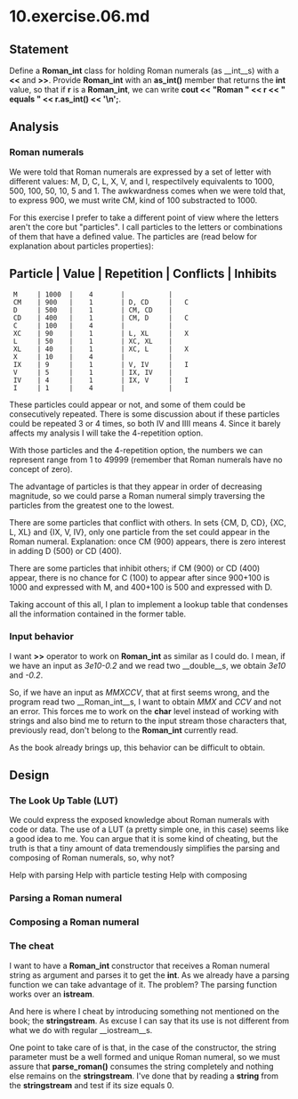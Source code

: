 # 10.exercise.06.md

## Statement

Define a __Roman\_int__ class for holding Roman numerals (as __int__s) with a
__<<__ and __>>__. Provide __Roman\_int__ with an __as\_int()__ member that
returns the __int__ value, so that if __r__ is a __Roman\_int__, we can write
__cout << "Roman " << r << " equals " << r.as\_int() << '\n';__.

## Analysis

### Roman numerals

We were told that Roman numerals are expressed by a set of letter with
different values: M, D, C, L, X, V, and I, respectilvely equivalents to 1000,
500, 100, 50, 10, 5 and 1. The awkwardness comes when we were told that, to
express 900, we must write CM, kind of 100 substracted to 1000.

For this exercise I prefer to take a different point of view where the letters
aren't the core but "particles". I call particles to the letters or
combinations of them that have a defined value. The particles are (read below
for explanation about particles properties):

  Particle | Value | Repetition | Conflicts | Inhibits
  ----------------------------------------------------
     M     | 1000  |    4       |           |
     CM    | 900   |    1       | D, CD     |   C
     D     | 500   |    1       | CM, CD    |
     CD    | 400   |    1       | CM, D     |   C
     C     | 100   |    4       |           |
     XC    | 90    |    1       | L, XL     |   X
     L     | 50    |    1       | XC, XL    |
     XL    | 40    |    1       | XC, L     |   X
     X     | 10    |    4       |           |
     IX    | 9     |    1       | V, IV     |   I
     V     | 5     |    1       | IX, IV    |
     IV    | 4     |    1       | IX, V     |   I
     I     | 1     |    4       |           |

These particles could appear or not, and some of them could be consecutively
repeated. There is some discussion about if these particles could be repeated 3
or 4 times, so both IV and IIII means 4. Since it barely affects my analysis I
will take the 4-repetition option.

With those particles and the 4-repetition option, the numbers we can represent
range from 1 to 49999 (remember that Roman numerals have no concept of zero).

The advantage of particles is that they appear in order of decreasing
magnitude, so we could parse a Roman numeral simply traversing the particles
from the greatest one to the lowest.

There are some particles that conflict with others. In sets {CM, D, CD}, {XC,
L, XL} and {IX, V, IV}, only one particle from the set could appear in the
Roman numeral. Explanation: once CM (900) appears, there is zero interest in
adding D (500) or CD (400).

There are some particles that inhibit others; if CM (900) or CD (400) appear,
there is no chance for C (100) to appear after since 900+100 is 1000 and
expressed with M, and 400+100 is 500 and expressed with D.

Taking account of this all, I plan to implement a lookup table that condenses
all the information contained in the former table.

### Input behavior

I want __>>__ operator to work on __Roman\_int__ as similar as I could do. I
mean, if we have an input as _3e10-0.2_ and we read two __double__s, we obtain
_3e10_ and _-0.2_.

So, if we have an input as _MMXCCV_, that at first seems wrong, and the program
read two __Roman\_int__s, I want to obtain _MMX_ and _CCV_ and not an error.
This forces me to work on the __char__ level instead of working with strings
and also bind me to return to the input stream those characters that,
previously read, don't belong to the __Roman\_int__ currently read.

As the book already brings up, this behavior can be difficult to obtain.

## Design

### The Look Up Table (LUT)

We could express the exposed knowledge about Roman numerals with code or data.
The use of a LUT (a pretty simple one, in this case) seems like a good idea to
me. You can argue that it is some kind of cheating, but the truth is that a
tiny amount of data tremendously simplifies the parsing and composing of Roman
numerals, so, why not?

Help with parsing
Help with particle testing
Help with composing

### Parsing a Roman numeral

### Composing a Roman numeral

### The cheat

I want to have a __Roman\_int__ constructor that receives a Roman numeral
string as argument and parses it to get the __int__. As we already have a
parsing function we can take advantage of it. The problem? The parsing function
works over an __istream__.

And here is where I cheat by introducing something not mentioned on the book;
the __stringstream__. As excuse I can say that its use is not different from
what we do with regular __iostream__s.

One point to take care of is that, in the case of the constructor, the string
parameter must be a well formed and unique Roman numeral, so we must assure
that __parse\_roman()__ consumes the string completely and nothing else remains
on the __stringstream__. I've done that by reading a __string__ from the
__stringstream__ and test if its size equals 0.
